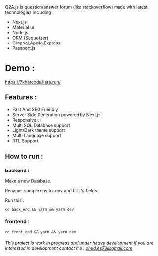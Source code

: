 Q2A.js is question/answer forum (like stackoverflow) made with latest technologies including :
- Next.js
- Material ui
- Node.js
- ORM (Sequelizer) 
- Graphql,Apollo,Express
- Passport.js 

# Demo : 

https://7khatcode.liara.run/

## Features :

- Fast And SEO Friendly
- Server Side Generation powered by Next.js
- Responsive ui
- Multi SQL Database support 
- Light/Dark theme support
- Multi Language support
- RTL Support


## How to run :

### backend :

Make a new Database. 

Rename .sample.env to .env and fill it's fields

Run this :

```
cd back_end && yarn && yarn dev
```

### frontend :

```
cd front_end && yarn && yarn dev
```


###### This project is work in progress and under heavy development if you are interested in development contact me : omid.es73@gmail.com
